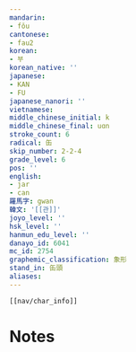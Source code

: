 ```yaml
---
mandarin:
- fǒu
cantonese:
- fau2
korean:
- 부
korean_native: ''
japanese:
- KAN
- FU
japanese_nanori: ''
vietnamese:
middle_chinese_initial: k
middle_chinese_final: uɑn
stroke_count: 6
radical: 缶
skip_number: 2-2-4
grade_level: 6
pos: ''
english:
- jar
- can
羅馬字: gwan
韓文: '[[관]]'
joyo_level: ''
hsk_level: ''
hanmun_edu_level: ''
danayo_id: 6041
mc_id: 2754
graphemic_classification: 象形
stand_in: 缶頭
aliases:
---
```

```meta-bind-embed
[[nav/char_info]]
```

# Notes
